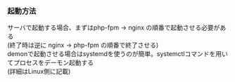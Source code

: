 ### 起動方法
<!-- {ISSUEタイトル}.md になります -->
<!-- ISSUEラベル名に対応するディレクトリに格納されます -->
<!-- ISSUEタイトルに`###`を足して、descriptionの1行目に自動追記します -->

サーバで起動する場合、まずはphp-fpm → nginx の順番で起動させる必要がある  
(終了時は逆に nginx → php-fpm の順番で終了させる)  
demonで起動させる場合はsystemdを使うのが簡単。systemctlコマンドを用いてプロセスをデーモン起動する  
(詳細はLinux側に記載)   
